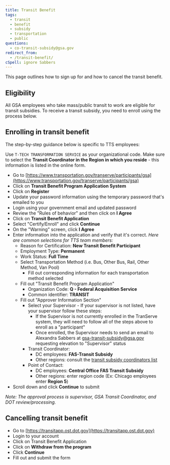```yaml
---
title: Transit Benefit
tags:
  - transit
  - benefit
  - subsidy
  - transportation
  - public
questions:
  - co-transit-subsidy@gsa.gov
redirect_from:
  - /transit-benefit/
cSpell: ignore Sabbers
---
```


This page outlines how to sign up for and how to cancel the transit benefit.

## Eligibility

All GSA employees who take mass/public transit to work are eligible for transit
subsidies. To receive a transit subsidy, you need to enroll using the process
below.

## Enrolling in transit benefit

The step-by-step guidance below is specific to TTS employees:

Use `T-TECH TRANSFORMATION SERVICE` as your organizational code. Make sure to
select the **Transit Coordinator in the Region in which you reside** - this
information is listed in the online form.

- Go to
  [https://www.transportation.gov/transerve/participants/gsa](https://www.transportation.gov/transerve/participants/gsa)
- Click on **Transit Benefit Program Application System**
- Click on **Register**
- Update your password information using the temporary password that's emailed
  to you
- Login using your government email and updated password
- Review the "Rules of behavior" and then click on **I Agree**
- Click on **Transit Benefit Application**
- Select "Certify/Enroll" and click **Continue**
- On the "Warning" screen, click **I Agree**
- Enter information into the application and verify that it's correct. _Here are
  common selections for TTS team members:_
  - Reason for Certification: **New Transit Benefit Participant**
  - Employment Type: **Permanent**
  - Work Status: **Full Time**
  - Select Transportation Method (i.e. Bus, Other Bus, Rail, Other Method, Van
    Pool)
    - Fill out corresponding information for each transportation method selected
  - Fill out "Transit Benefit Program Application"
    - Organization Code: **Q - Federal Acquisition Service**
    - Common identifier: **TRANSIT**
  - Fill out "Approver Information Section"
    - Select your Supervisor - If your supervisor is not listed, have your
      supervisor follow these steps:
      - If the Supervisor is not currently enrolled in the TranServe system,
        they will need to follow all of the steps above to enroll as a
        "participant"
      - Once enrolled, the Supervisor needs to send an email to Alexandra
        Sabbers at
        [gsa-transit-subsidy@gsa.gov](mailto:gsa-transit-subsidy@gsa.gov)
        requesting elevation to "Supervisor" status
    - Transit Coordinator:
      - DC employees: **FAS-Transit Subsidy**
      - Other regions: consult the
        [transit subsidy coordinators list](https://insite.gsa.gov/topics/hr-pay-and-leave/benefits/transit-subsidy/transit-subsidy-coordinators)
    - Point of Contact:
      - DC employees: **Central Office FAS Transit Subsidy**
      - Other regions: enter region code (Ex: Chicago employees enter **Region
        5**)
- Scroll down and click **Continue** to submit

_Note: The approval process is supervisor, GSA Transit Coordinator, and DOT
review/processing._

## Cancelling transit benefit

- Go to [https://transitapp.ost.dot.gov](https://transitapp.ost.dot.gov)
- Login to your account
- Click on Transit Benefit Application
- Click on **Withdraw from the program**
- Click **Continue**
- Fill out and submit the form
